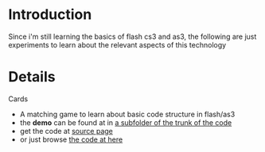 # Introduction #

Since i'm still learning the basics of flash cs3 and as3, the following are just experiments to learn about the relevant aspects of this technology


# Details #

Cards
  * A matching game to learn about basic code structure in flash/as3
  * the **demo** can be found at in [a subfolder of the trunk of the code](http://jeopardy-game.googlecode.com/svn/trunk/studies/matching/MatchingGameX.swf)
  * get the code at [source page](http://code.google.com/p/jeopardy-game/source)
  * or just browse [the code at here](http://jeopardy-game.googlecode.com/svn/trunk/studies/matching)